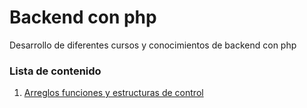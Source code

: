 <h1> Backend con php </h1>
<p> Desarrollo de diferentes cursos y conocimientos de backend con php </p>

<h3> Lista de contenido </h3>
<ol>
    <li> <a href="Arreglos_funciones_estructuras_de_control">
     Arreglos funciones y estructuras de control </a> </li>